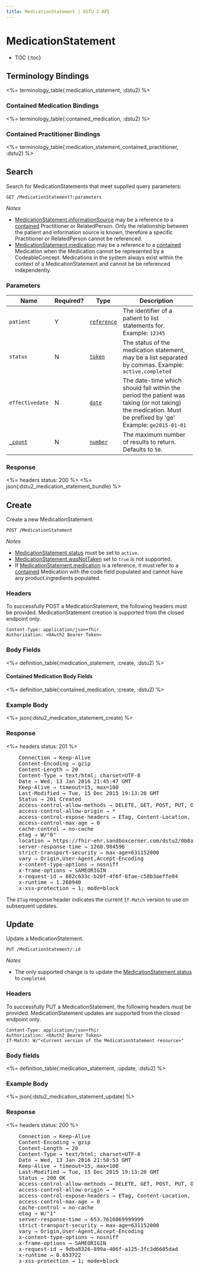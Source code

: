```yaml
---
title: MedicationStatement | DSTU 2 API
---
```


# MedicationStatement

* TOC
{:toc}

## Terminology Bindings

<%= terminology_table(:medication_statement, :dstu2) %>

### Contained Medication Bindings

<%= terminology_table(:contained_medication, :dstu2) %>

### Contained Practitioner Bindings

<%= terminology_table(:medication_statement_contained_practitioner, :dstu2) %>

## Search

Search for MedicationStatements that meet supplied query parameters:

    GET /MedicationStatement?:parameters

_Notes_

* [MedicationStatement.informationSource] may be a reference to a [contained] Practitioner or RelatedPerson. Only the relationship between the patient and information source is known, therefore a specific Practitioner or RelatedPerson cannot be referenced.
* [MedicationStatement.medication] may be a reference to a [contained] Medication when the Medication cannot be represented by a CodeableConcept. Medications in the system always exist within the context of a MedicationStatement and cannot be be referenced independently.

### Parameters

 Name            | Required? | Type          | Description
-----------------|-----------|-------------- |------------------------------------------------------------------------------------------------------------------------------------------------------------
 `patient`       | Y         | [`reference`] | The identifier of a patient to list statements for. Example: `12345`
 `status`        | N         | [`token`]     | The status of the medication statement, may be a list separated by commas.  Example: `active,completed`
 `effectivedate` | N         | [`date`]      | The date-time which should fall within the period the patient was taking (or not taking) the medication. Must be prefixed by 'ge'  Example: `ge2015-01-01`
 [`_count`]      | N         | [`number`]    | The maximum number of results to return. Defaults to `50`.

### Response

<%= headers status: 200 %>
<%= json(:dstu2_medication_statement_bundle) %>

## Create

Create a new MedicationStatement.

    POST /MedicationStatement

_Notes_

* [MedicationStatement.status] must be set to `active`.
* [MedicationStatement.wasNotTaken] set to `true` is not supported.
* If [MedicationStatement.medication] is a reference, it must refer to a [contained] Medication with the code field populated and cannot have any product.ingredients populated.

### Headers

To successfully POST a MedicationStatement, the following headers must be provided. MedicationStatement creation is supported from the closed endpoint only.

    Content-Type: application/json+fhir
    Authorization: <OAuth2 Bearer Token>

### Body Fields

<%= definition_table(:medication_statement, :create, :dstu2) %>

#### Contained Medication Body Fields

<%= definition_table(:contained_medication, :create, :dstu2) %>

### Example Body

<%= json(:dstu2_medication_statement_create) %>

### Response

<%= headers status: 201 %>
<pre class="terminal">
    Connection → Keep-Alive
    Content-Encoding → gzip
    Content-Length → 20
    Content-Type → text/html; charset=UTF-8
    Date → Wed, 13 Jan 2016 21:45:47 GMT
    Keep-Alive → timeout=15, max=100
    Last-Modified → Tue, 15 Dec 2015 19:13:20 GMT
    Status → 201 Created
    access-control-allow-methods → DELETE, GET, POST, PUT, OPTIONS, HEAD
    access-control-allow-origin → *
    access-control-expose-headers → ETag, Content-Location, Location, X-Request-Id, WWW-Authenticate, Date
    access-control-max-age → 0
    cache-control → no-cache
    etag → W/"0"
    location → https://fhir-ehr.sandboxcerner.com/dstu2/0b8a0111-e8e6-4c26-a91c-5069cbc6b1ca/MedicationStatement/20465903
    server-response-time → 1260.984596
    strict-transport-security → max-age=631152000
    vary → Origin,User-Agent,Accept-Encoding
    x-content-type-options → nosniff
    x-frame-options → SAMEORIGIN
    x-request-id → 682c633c-b20f-4f6f-8fae-c58b3aeffe04
    x-runtime → 1.260940
    x-xss-protection → 1; mode=block
</pre>

The `ETag` response header indicates the current `If-Match` version to use on subsequent updates.

## Update

Update a MedicationStatement.

    PUT /MedicationStatement/:id

_Notes_

* The only supported change is to update the [MedicationStatement.status] to `completed`.

### Headers

To successfully PUT a MedicationStatement, the following headers must be provided. MedicationStatement updates are supported from the closed endpoint only.

    Content-Type: application/json+fhir
    Authorization: <OAuth2 Bearer Token>
    If-Match: W/"<Current version of the MedicationStatement resource>"

### Body fields

<%= definition_table(:medication_statement, :update, :dstu2) %>

### Example Body

<%= json(:dstu2_medication_statement_update) %>

### Response

<%= headers status: 200 %>
<pre class="terminal">
    Connection → Keep-Alive
    Content-Encoding → gzip
    Content-Length → 20
    Content-Type → text/html; charset=UTF-8
    Date → Wed, 13 Jan 2016 21:50:53 GMT
    Keep-Alive → timeout=15, max=100
    Last-Modified → Tue, 15 Dec 2015 19:13:20 GMT
    Status → 200 OK
    access-control-allow-methods → DELETE, GET, POST, PUT, OPTIONS, HEAD
    access-control-allow-origin → *
    access-control-expose-headers → ETag, Content-Location, Location, X-Request-Id, WWW-Authenticate, Date
    access-control-max-age → 0
    cache-control → no-cache
    etag → W/"1"
    server-response-time → 653.7616069999999
    strict-transport-security → max-age=631152000
    vary → Origin,User-Agent,Accept-Encoding
    x-content-type-options → nosniff
    x-frame-options → SAMEORIGIN
    x-request-id → 9dba8326-899a-406f-a125-3fc3d6605dad
    x-runtime → 0.653722
    x-xss-protection → 1; mode=block
</pre>

[contained]: http://hl7.org/fhir/DSTU2/references.html#contained
[MedicationStatement.informationSource]: http://hl7.org/fhir/DSTU2/medicationstatement-definitions.html#MedicationStatement.informationSource
[MedicationStatement.medication]: http://hl7.org/fhir/DSTU2/medicationstatement-definitions.html#MedicationStatement.medication_x_
[`reference`]: http://hl7.org/fhir/DSTU2/search.html#reference
[`token`]: http://hl7.org/fhir/DSTU2/search.html#token
[`date`]: http://hl7.org/fhir/DSTU2/search.html#date
[`_count`]: http://hl7.org/fhir/DSTU2/search.html#count
[`number`]: http://hl7.org/fhir/DSTU2/search.html#number
[MedicationStatement.status]: http://hl7.org/fhir/DSTU2/medicationstatement-definitions.html#MedicationStatement.status
[MedicationStatement.wasNotTaken]: http://hl7.org/fhir/DSTU2/medicationstatement-definitions.html#MedicationStatement.wasNotTaken
